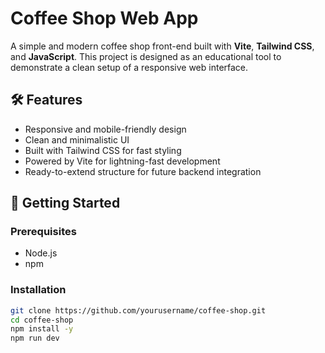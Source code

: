 # Coffee Shop Web App

A simple and modern coffee shop front-end built with **Vite**, **Tailwind CSS**, and **JavaScript**. This project is designed as an educational tool to demonstrate a clean setup of a responsive web interface.

## 🛠️ Features

- Responsive and mobile-friendly design
- Clean and minimalistic UI
- Built with Tailwind CSS for fast styling
- Powered by Vite for lightning-fast development
- Ready-to-extend structure for future backend integration

## 🚀 Getting Started

### Prerequisites

- Node.js 
- npm

### Installation

```bash
git clone https://github.com/yourusername/coffee-shop.git
cd coffee-shop
npm install -y
npm run dev

